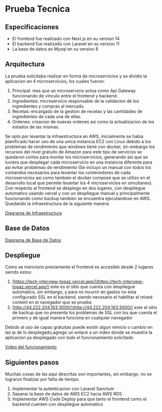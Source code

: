 # Prueba Tecnica
## Especificaciones
- El frontend fue realizado con Next.js en su version 14
- El backend fue realizado con Laravel en su version 11
- La base de datos es Mysql en su version 8
## Arquitectura
La prueba solicitaba realizar en forma de microservicios y se dividio la aplicacion en 4 microservicios,
los cuales fueron:
1. Principal: mas que un microservicio actua como Api Gateway funcionando de vinculo entre el frontend y backend.
2. Ingredientes: microservicio responsable de la validacion de los ingredientes y compras al mercado.
3. Recetas: encargado de la gestion de recetas y las cantidades de ingredientes de cada una de ellas.
4. Ordenes: creacion de nuevas ordenes asi como la actualizacion de los estados de las mismas.

Se opto por levantar la infraestructura en AWS, inicialmente se habia planificado hacer uso de una unica instancia EC2 
con Linux debido a los problemas de rendimiento que windows tiene con docker, sin embargo los recursos del nivel gratuito de Amazon
para este tipo de servicios se quedaron cortos para montar los microservicios, generando asi
que se tuviera que desplegar cada microservicio en una instancia diferente para asi evitar problemas de rendimiento (Se incluyo
un manual con todos los comandos necesarios para levantar los contenedores de cada microservicios asi como tambien el docker compose
que se utilizo en el desarrollo local que permite levantar los 4 microservicios en simultaneo). Con respecto al frontend
se desplego en dos lugares, con despliegue automatico usando vercel y con un despliegue manual y principalmente funcionando como backup tambien
se encuentra ejecutandose en AWS. Quedando la infraestructura de la siguiente manera:

[Diagrama de Infraestructura](./Infra.png)

## Base de Datos
[Diagrama de Base de Datos](./DB.jpg)

## Despliegue

Como se menciono previamente el frontend es accesible desde 2 lugares siendo estos:
1. [https://tech-interview-topaz.vercel.app/](https://tech-interview-topaz.vercel.app/) este es el sitio que cuenta con despliegue automatico, sin embargo, y para no incurrir en gastos no esta configurado
SSL en el backend, siendo necesario el habilitar el mixed content en el navegador que se prueba
2. [http://44.222.204.163:3000/](http://44.222.204.163:3000/) este el sitio de backup que no presenta los problemas de SSL con los que cuenta el primero y de igual manera funciona
en cualquier navegador

Debido al uso de capas gratuitas puede existir algun reinicio o cambio en las ip de lo desplegado,agrego un enlace a un video donde
se muestra la aplicacion ya desplegado con todo el funcionamiento solicitado

[Video del funcionamiento](https://youtu.be/b6mX10VxX1Y)
## Siguientes pasos

Muchas cosas de las aqui descritas son importantes, sin embargo, no se lograron finalizar por falta de tiempo.

1. Implementar la autenticacion con Laravel Sanctum
2. Separar la base de datos de AWS EC2 hacia AWS RDS
3. Implementar AWS Code Deploy para que tanto el frontend como el backend cuenten con despliegue automatico

